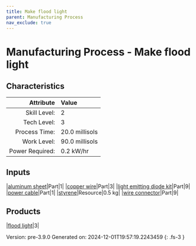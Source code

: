 ```yaml
---
title: Make flood light
parent: Manufacturing Process
nav_exclude: true
---
```

# Manufacturing Process - Make flood light


## Characteristics

| Attribute      | Value |
|--------:|:------|
|Skill Level:|2|
|Tech Level:|3|
|Process Time:|20.0 millisols|
|Work Level:|90.0 millisols|
|Power Required:|0.2 kW/hr|

## Inputs

|[aluminum sheet](../part/aluminum-sheet.html)|Part|1|
|[copper wire](../part/copper-wire.html)|Part|3|
|[light emitting diode kit](../part/light-emitting-diode-kit.html)|Part|9|
|[power cable](../part/power-cable.html)|Part|1|
|[styrene](../resource/styrene.html)|Resource|0.5 kg|
|[wire connector](../part/wire-connector.html)|Part|9|

## Products

|[flood light](../part/flood-light.html)|3|


Version: pre-3.9.0 Generated on: 2024-12-01T19:57:19.2243459
{: .fs-3 }

